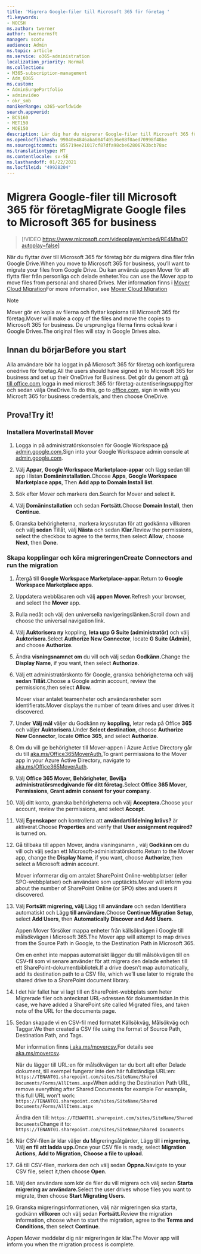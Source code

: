 ```yaml
---
title: 'Migrera Google-filer till Microsoft 365 för företag '
f1.keywords:
- NOCSH
ms.author: twerner
author: twernermsft
manager: scotv
audience: Admin
ms.topic: article
ms.service: o365-administration
localization_priority: Normal
ms.collection:
- M365-subscription-management
- Adm_O365
ms.custom:
- AdminSurgePortfolio
- adminvideo
- okr_smb
monikerRange: o365-worldwide
search.appverid:
- BCS160
- MET150
- MOE150
description: Lär dig hur du migrerar Google-filer till Microsoft 365 för företag med hjälp av Mover.
ms.openlocfilehash: 99040e4846aba084f40536e88f0aed70998f48be
ms.sourcegitcommit: 855719ee21017cf87dfa98cbe62806763bcb78ac
ms.translationtype: MT
ms.contentlocale: sv-SE
ms.lasthandoff: 01/22/2021
ms.locfileid: "49928204"
---
```

# <a name="migrate-google-files-to-microsoft-365-for-business"></a><span data-ttu-id="4abef-103">Migrera Google-filer till Microsoft 365 för företag</span><span class="sxs-lookup"><span data-stu-id="4abef-103">Migrate Google files to Microsoft 365 for business</span></span> 

> [!VIDEO https://www.microsoft.com/videoplayer/embed/RE4MhaD?autoplay=false]

<span data-ttu-id="4abef-104">När du flyttar över till Microsoft 365 för företag bör du migrera dina filer från Google Drive.</span><span class="sxs-lookup"><span data-stu-id="4abef-104">When you move to Microsoft 365 for business, you’ll want to migrate your files from Google Drive.</span></span> <span data-ttu-id="4abef-105">Du kan använda appen Mover för att flytta filer från personliga och delade enheter.</span><span class="sxs-lookup"><span data-stu-id="4abef-105">You can use the Mover app to move files from personal and shared Drives.</span></span> <span data-ttu-id="4abef-106">Mer information finns i [Mover Cloud Migration](https://docs.microsoft.com/sharepointmigration/mover-plan-migration)</span><span class="sxs-lookup"><span data-stu-id="4abef-106">For more information, see [Mover Cloud Migration](https://docs.microsoft.com/sharepointmigration/mover-plan-migration)</span></span>

> [!NOTE]
> <span data-ttu-id="4abef-107">Mover gör en kopia av filerna och flyttar kopiorna till Microsoft 365 för företag.</span><span class="sxs-lookup"><span data-stu-id="4abef-107">Mover will make a copy of the files and move the copies to Microsoft 365 for business.</span></span> <span data-ttu-id="4abef-108">De ursprungliga filerna finns också kvar i Google Drives.</span><span class="sxs-lookup"><span data-stu-id="4abef-108">The original files will stay in Google Drives also.</span></span>

## <a name="before-you-start"></a><span data-ttu-id="4abef-109">Innan du börjar</span><span class="sxs-lookup"><span data-stu-id="4abef-109">Before you start</span></span>

<span data-ttu-id="4abef-110">Alla användare bör ha loggat in på Microsoft 365 för företag och konfigurera onedrive för företag.</span><span class="sxs-lookup"><span data-stu-id="4abef-110">All the users should have signed in to Microsoft 365 for business and set up their OneDrive for Business.</span></span> <span data-ttu-id="4abef-111">Det gör du genom att [gå till office.com,](https://office.com)logga in med microsft 365 för företag-autentiseringsuppgifter och sedan välja OneDrive.</span><span class="sxs-lookup"><span data-stu-id="4abef-111">To do this, go to [office.com](https://office.com), sign in with you Microsft 365 for business credentials, and then choose OneDrive.</span></span>

## <a name="try-it"></a><span data-ttu-id="4abef-112">Prova!</span><span class="sxs-lookup"><span data-stu-id="4abef-112">Try it!</span></span>

### <a name="install-mover"></a><span data-ttu-id="4abef-113">Installera Mover</span><span class="sxs-lookup"><span data-stu-id="4abef-113">Install Mover</span></span>

1. <span data-ttu-id="4abef-114">Logga in på administratörskonsolen för Google Workspace [på admin.google.com.](https://admin.google.com)</span><span class="sxs-lookup"><span data-stu-id="4abef-114">Sign into your Google Workspace admin console at [admin.google.com](https://admin.google.com).</span></span>

1. <span data-ttu-id="4abef-115">Välj **Appar,** **Google Workspace Marketplace-appar** och lägg sedan till app i listan **Domäninstallation.**</span><span class="sxs-lookup"><span data-stu-id="4abef-115">Choose **Apps**, **Google Workspace Marketplace apps**, Then **Add app to Domain Install list**.</span></span>

1. <span data-ttu-id="4abef-116">Sök efter Mover och markera den.</span><span class="sxs-lookup"><span data-stu-id="4abef-116">Search for Mover and select it.</span></span>

1. <span data-ttu-id="4abef-117">Välj **Domäninstallation** och sedan **Fortsätt.**</span><span class="sxs-lookup"><span data-stu-id="4abef-117">Choose **Domain Install**, then **Continue**.</span></span>

1. <span data-ttu-id="4abef-118">Granska behörigheterna, markera kryssrutan för att godkänna villkoren och välj **sedan** Tillåt, välj **Nästa** och sedan **Klar.**</span><span class="sxs-lookup"><span data-stu-id="4abef-118">Review the permissions, select the checkbox to agree to the terms,then select **Allow**, choose **Next**, then **Done**.</span></span>

### <a name="create-connectors-and-run-the-migration"></a><span data-ttu-id="4abef-119">Skapa kopplingar och köra migreringen</span><span class="sxs-lookup"><span data-stu-id="4abef-119">Create Connectors and run the migration</span></span>

1. <span data-ttu-id="4abef-120">Återgå till **Google Workspace Marketplace-appar.**</span><span class="sxs-lookup"><span data-stu-id="4abef-120">Return to **Google Workspace Marketplace apps**.</span></span>
1. <span data-ttu-id="4abef-121">Uppdatera webbläsaren och välj **appen Mover.**</span><span class="sxs-lookup"><span data-stu-id="4abef-121">Refresh your browser, and select the **Mover** app.</span></span>
1. <span data-ttu-id="4abef-122">Rulla nedåt och välj den universella navigeringslänken.</span><span class="sxs-lookup"><span data-stu-id="4abef-122">Scroll down and choose the universal navigation link.</span></span>
1. <span data-ttu-id="4abef-123">Välj **Auktorisera ny** koppling, **leta upp G Suite (administratör)** och välj **Auktorisera.**</span><span class="sxs-lookup"><span data-stu-id="4abef-123">Select **Authorize New Connector**, locate **G Suite (Admin)**, and choose **Authorize**.</span></span>
1. <span data-ttu-id="4abef-124">Ändra **visningsnamnet om** du vill och välj sedan **Godkänn.**</span><span class="sxs-lookup"><span data-stu-id="4abef-124">Change the **Display Name**, if you want, then select **Authorize**.</span></span>
1. <span data-ttu-id="4abef-125">Välj ett administratörskonto för Google, granska behörigheterna och välj **sedan Tillåt.**</span><span class="sxs-lookup"><span data-stu-id="4abef-125">Choose a Google admin account, review the permissions,then select **Allow**.</span></span>

    <span data-ttu-id="4abef-126">Mover visar antalet teamenheter och användarenheter som identifierats.</span><span class="sxs-lookup"><span data-stu-id="4abef-126">Mover displays the number of team drives and user drives it discovered.</span></span> 

1. <span data-ttu-id="4abef-127">Under **Välj mål** väljer du Godkänn ny **koppling,** letar reda på Office **365** och väljer **Auktorisera.**</span><span class="sxs-lookup"><span data-stu-id="4abef-127">Under **Select destination**, choose **Authorize New Connector**, locate **Office 365**, and select **Authorize**.</span></span>
1. <span data-ttu-id="4abef-128">Om du vill ge behörigheter till Mover-appen i Azure Active Directory går du till [aka.ms/Office365MoverAuth.](https://aka.ms/Office365MoverAuth)</span><span class="sxs-lookup"><span data-stu-id="4abef-128">To grant permissions to the Mover app in your Azure Active Directory, navigate to [aka.ms/Office365MoverAuth](https://aka.ms/Office365MoverAuth).</span></span>
1. <span data-ttu-id="4abef-129">Välj **Office 365 Mover,** **Behörigheter,** **Bevilja administratörsmedgivande för ditt företag.**</span><span class="sxs-lookup"><span data-stu-id="4abef-129">Select **Office 365 Mover**, **Permissions**, **Grant admin consent for your company**.</span></span>
1. <span data-ttu-id="4abef-130">Välj ditt konto, granska behörigheterna och välj **Acceptera.**</span><span class="sxs-lookup"><span data-stu-id="4abef-130">Choose your account, review the permissions, and select **Accept**.</span></span>
1. <span data-ttu-id="4abef-131">Välj **Egenskaper** och kontrollera att **användartilldelning krävs?** är aktiverat.</span><span class="sxs-lookup"><span data-stu-id="4abef-131">Choose **Properties** and verify that **User assignment required?** is turned on.</span></span>
1. <span data-ttu-id="4abef-132">Gå tillbaka till appen Mover, ändra visningsnamn **,** välj **Godkänn** om du vill och välj sedan ett Microsoft-administratörskonto.</span><span class="sxs-lookup"><span data-stu-id="4abef-132">Return to the Mover app, change the **Display Name**, if you want, choose **Authorize**,then select a Microsoft admin account.</span></span>

    <span data-ttu-id="4abef-133">Mover informerar dig om antalet SharePoint Online-webbplatser (eller SPO-webbplatser) och användare som upptäckts.</span><span class="sxs-lookup"><span data-stu-id="4abef-133">Mover will inform you about the number of SharePoint Online (or SPO) sites and users it discovered.</span></span>
1. <span data-ttu-id="4abef-134">Välj **Fortsätt migrering, välj** Lägg till **användare** och sedan Identifiera automatiskt och Lägg **till användare.**</span><span class="sxs-lookup"><span data-stu-id="4abef-134">Choose **Continue Migration Setup**, select **Add Users**, then **Automatically Discover and Add Users**.</span></span>

    <span data-ttu-id="4abef-135">Appen Mover försöker mappa enheter från källsökvägen i Google till målsökvägen i Microsoft 365.</span><span class="sxs-lookup"><span data-stu-id="4abef-135">The Mover app will attempt to map drives from the Source Path in Google, to the Destination Path in Microsoft 365.</span></span> 

    <span data-ttu-id="4abef-136">Om en enhet inte mappas automatiskt lägger du till målsökvägen till en CSV-fil som vi senare använder för att migrera den delade enheten till ett SharePoint-dokumentbibliotek.</span><span class="sxs-lookup"><span data-stu-id="4abef-136">If a drive doesn’t map automatically, add its destination path to a CSV file, which we’ll use later to migrate the shared drive to a SharePoint document library.</span></span> 

1. <span data-ttu-id="4abef-137">I det här fallet har vi lagt till en SharePoint-webbplats som heter Migrerade filer och antecknat URL-adressen för dokumentsidan.</span><span class="sxs-lookup"><span data-stu-id="4abef-137">In this case, we have added a SharePoint site called Migrated files, and taken note of the URL for the documents page.</span></span> 
1. <span data-ttu-id="4abef-138">Sedan skapade vi en CSV-fil med formatet Källsökväg, Målsökväg och Taggar.</span><span class="sxs-lookup"><span data-stu-id="4abef-138">We then created a CSV file using the format of Source Path, Destination Path, and Tags.</span></span> 

    <span data-ttu-id="4abef-139">Mer information finns [i aka.ms/movercsv.](https://docs.microsoft.com/sharepointmigration/mover-create-migration-csv)</span><span class="sxs-lookup"><span data-stu-id="4abef-139">For details see [aka.ms/movercsv](https://docs.microsoft.com/sharepointmigration/mover-create-migration-csv).</span></span>

    <span data-ttu-id="4abef-140">När du lägger till URL:en för målsökvägen tar du bort allt efter Delade dokument, till exempel fungerar inte den här fullständiga URL:en: `https://TENANT01.sharepoint.com/sites/SiteName/Shared Documents/Forms/AllItems.aspx`</span><span class="sxs-lookup"><span data-stu-id="4abef-140">When adding the Destination Path URL, remove everything after Shared Documents for example For example, this full URL won't work: `https://TENANT01.sharepoint.com/sites/SiteName/Shared Documents/Forms/AllItems.aspx`</span></span>

    <span data-ttu-id="4abef-141">Ändra den till: `https://TENANT01.sharepoint.com/sites/SiteName/Shared Documents`</span><span class="sxs-lookup"><span data-stu-id="4abef-141">Change it to: `https://TENANT01.sharepoint.com/sites/SiteName/Shared Documents`</span></span>

1. <span data-ttu-id="4abef-142">När CSV-filen är klar väljer **du** Migreringsåtgärder, Lägg till **i migrering,** Välj **en fil att ladda upp.**</span><span class="sxs-lookup"><span data-stu-id="4abef-142">Once your CSV file is ready, select **Migration Actions**, **Add to Migration**, **Choose a file to upload**.</span></span>
1. <span data-ttu-id="4abef-143">Gå till CSV-filen, markera den och välj sedan **Öppna.**</span><span class="sxs-lookup"><span data-stu-id="4abef-143">Navigate to your CSV file, select it,then choose **Open**.</span></span>
1. <span data-ttu-id="4abef-144">Välj den användare som kör de filer du vill migrera och välj sedan **Starta migrering av användare.**</span><span class="sxs-lookup"><span data-stu-id="4abef-144">Select the user drives whose files you want to migrate, then choose **Start Migrating Users**.</span></span>
1. <span data-ttu-id="4abef-145">Granska migreringsinformationen, välj när migreringen ska starta, godkänn **villkoren** och välj sedan **Fortsätt.**</span><span class="sxs-lookup"><span data-stu-id="4abef-145">Review the migration information, choose when to start the migration, agree to the **Terms and Conditions**, then select **Continue**.</span></span>

<span data-ttu-id="4abef-146">Appen Mover meddelar dig när migreringen är klar.</span><span class="sxs-lookup"><span data-stu-id="4abef-146">The Mover app will inform you when the migration process is complete.</span></span>
